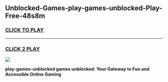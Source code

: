 
## Unblocked-Games-play-games-unblocked-Play-Free-48s8m
<h3>
<a href="https://premium76.site?title=play-games-unblocked&ref=20A">CLICK TO PLAY</a></h3>
<hr>

<h3>
<a href="https://premium76.site?title=play-games-unblocked&ref=20A">CLICK 2 PLAY</a>
  
</h3>

<a href="https://premium76.site?title=play-games-unblocked&ref=20A"><img src="https://clearcache.store/games.png"></a>


**play-games-unblocked games unblocked: Your Gateway to Fun and Accessible Online Gaming**
